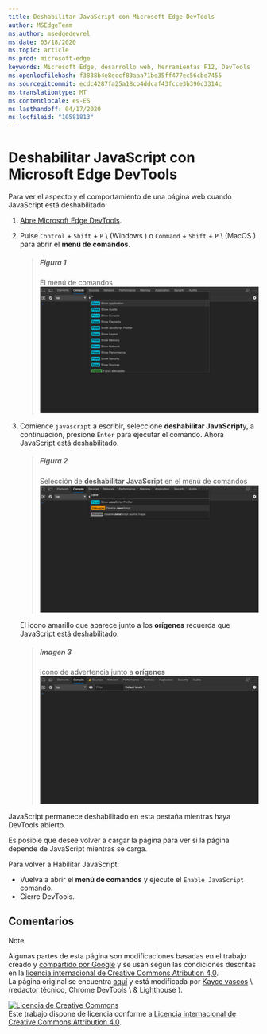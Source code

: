 ```yaml
---
title: Deshabilitar JavaScript con Microsoft Edge DevTools
author: MSEdgeTeam
ms.author: msedgedevrel
ms.date: 03/18/2020
ms.topic: article
ms.prod: microsoft-edge
keywords: Microsoft Edge, desarrollo web, herramientas F12, DevTools
ms.openlocfilehash: f3838b4e8eccf83aaa71be35ff477ec56cbe7455
ms.sourcegitcommit: ecdc4287fa25a18cb4ddcaf43fcce3b396c3314c
ms.translationtype: MT
ms.contentlocale: es-ES
ms.lasthandoff: 04/17/2020
ms.locfileid: "10581813"
---
```

<!-- Copyright Kayce Basques 

   Licensed under the Apache License, Version 2.0 (the "License");
   you may not use this file except in compliance with the License.
   You may obtain a copy of the License at

       https://www.apache.org/licenses/LICENSE-2.0

   Unless required by applicable law or agreed to in writing, software
   distributed under the License is distributed on an "AS IS" BASIS,
   WITHOUT WARRANTIES OR CONDITIONS OF ANY KIND, either express or implied.
   See the License for the specific language governing permissions and
   limitations under the License.  -->





# Deshabilitar JavaScript con Microsoft Edge DevTools   



Para ver el aspecto y el comportamiento de una página web cuando JavaScript está deshabilitado:  

1.  [Abre Microsoft Edge DevTools][DevToolsOpen].  
1.  Pulse `Control` + `Shift` + `P` \ (Windows \) o `Command` + `Shift` + `P` \ (MacOS \) para abrir el **menú de comandos**.  
    
    > ##### Figura 1  
    > El menú de comandos  
    > ![El menú de comandos][ImageCommandMenu]  
    
1.  Comience `javascript` a escribir, seleccione **deshabilitar JavaScript**y, a continuación, presione `Enter` para ejecutar el comando.  Ahora JavaScript está deshabilitado.  
    
    > ##### Figura 2  
    > Selección de **deshabilitar JavaScript** en el menú de comandos  
    > ![Selección de deshabilitar JavaScript en el menú de comandos][ImageDisableJS]  
    
    El icono amarillo que aparece junto a los **orígenes** recuerda que JavaScript está deshabilitado.  
    
    > ##### Imagen 3  
    > Icono de advertencia junto a **orígenes**  
    > ![Icono de advertencia junto a orígenes][ImageDisableJSWarning]  

JavaScript permanece deshabilitado en esta pestaña mientras haya DevTools abierto.  

Es posible que desee volver a cargar la página para ver si la página depende de JavaScript mientras se carga.  

Para volver a Habilitar JavaScript:  

*   Vuelva a abrir el **menú de comandos** y ejecute el `Enable JavaScript` comando.  
*   Cierre DevTools.  

## Comentarios   



<!-- image links -->  

[ImageCommandMenu]: /microsoft-edge/devtools-guide-chromium/media/javascript-console-command.msft.png "Ilustración 1: el menú de comandos"  
[ImageDisableJS]: /microsoft-edge/devtools-guide-chromium/media/javascript-console-command-javascript.msft.png "Ilustración 2: seleccionar deshabilitar JavaScript en el menú de comandos"  
[ImageDisableJSWarning]: /microsoft-edge/devtools-guide-chromium/media/javascript-console-javascript-disabled-warning.msft.png "Ilustración 3: el icono de advertencia junto a orígenes"  

<!-- links -->  

[DevToolsOpen]: ../open.md "Abrir Microsoft Edge DevTools"  

> [!NOTE]
> Algunas partes de esta página son modificaciones basadas en el trabajo creado y [compartido por Google][GoogleSitePolicies] y se usan según las condiciones descritas en la [licencia internacional de Creative Commons Atribution 4,0][CCA4IL].  
> La página original se encuentra [aquí](https://developers.google.com/web/tools/chrome-devtools/javascript/disable) y está modificada por [Kayce vascos][KayceBasques] \ (redactor técnico, Chrome DevTools \ & Lighthouse \).  

[![Licencia de Creative Commons][CCby4Image]][CCA4IL]  
Este trabajo dispone de licencia conforme a [Licencia internacional de Creative Commons Attribution 4.0][CCA4IL].  

[CCA4IL]: https://creativecommons.org/licenses/by/4.0  
[CCby4Image]: https://i.creativecommons.org/l/by/4.0/88x31.png  
[GoogleSitePolicies]: https://developers.google.com/terms/site-policies  
[KayceBasques]: https://developers.google.com/web/resources/contributors/kaycebasques  
